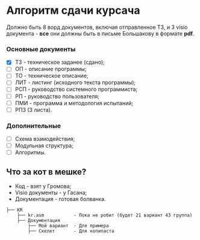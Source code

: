 # Алгоритм сдачи курсача
Должно быть 8 ворд документов, включая отправленное ТЗ, и 3 visio документа - **все** они должны быть в письме Большакову в формате **pdf**.
### Основные документы
- [x] ТЗ - техническое заданее (сдано);
- [ ] ОП - описание программы;
- [ ] ТО - техническое описание;
- [ ] ЛИТ - листинг (исходного текста программы);
- [ ] РСП - руководство системного программиста;
- [ ] РП - руководство пользователя;
- [ ] ПМИ - программа и методология испытаний;
- [ ] РПЗ (3 листа).

### Дополнительные
- [ ] Схема взамодействия;
- [ ] Модульная структура;
- [ ] Алгоритмы.

## Что за кот в мешке?
* Код - взят у Громова;
* Visio документы - у Гасана;
* Документация - готовая болванка.
```tree
├── KR
    ├── kr.asm           - Пока не робит (будет 21 вариант 43 группа)
    ├── Документация
        ├── Мой вариант  - Для примера
        ├── Скелет       - Для копипаста
```